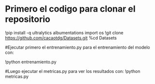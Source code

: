 # Primero el codigo para clonar el repositorio

!pip install -q ultralytics albumentations
import os
!git clone https://github.com/cacaotdg/Datasets.git
%cd Datasets

#Ejecutar primero el entrenamiento.py para el entrenamiento del modelo con:

!python entrenamiento.py

#Luego ejecutar el metricas.py para ver los resultados con:
!python metricas.py
